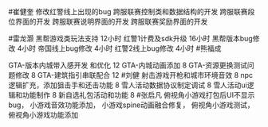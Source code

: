 #崔健奎 
修改红警线上出现的bug
跨服联赛控制类和数据结构的开发
跨服联赛段位界面的开发
跨服联赛说明界面的开发
跨服联赛奖励界面的开发

#雷龙灏 
黑帮游戏类玩法支持  12小时 
红警1计费及sdk升级 16小时 
黑帮版本bug修改  4小时
帝国线上bug修改  4小时
红警2线上bug修改 4小时
#熊福成 

GTA-版本内城带入感开发 和优化                             12
GTA-内城动画添加                                                    8
GTA-资源更换测试问题修改                                     8
GTA-建筑指引串联配合                                            12
#刘健 
射击游戏开枪和城市环境音效	8
npc逻辑扩充，添加狙击手和还击功能	8
雪人活动数据协议制定调试	8
雪人活动ui逻辑和功能制作	8
新自选礼包活动和功能	8
#张启凡 
俯视角小游戏打包后UI不显示bug，
小游戏音效功能添加，
小游戏spine动画融合修复，
俯视角小游戏测试，
俯视角小游戏功能添加